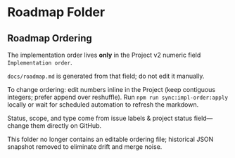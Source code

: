 # Roadmap Folder

## Roadmap Ordering

The implementation order lives **only** in the Project v2 numeric field `Implementation order`.

`docs/roadmap.md` is generated from that field; do not edit it manually.

To change ordering: edit numbers inline in the Project (keep contiguous integers; prefer append over reshuffle). Run `npm run sync:impl-order:apply` locally or wait for scheduled automation to refresh the markdown.

Status, scope, and type come from issue labels & project status field—change them directly on GitHub.

This folder no longer contains an editable ordering file; historical JSON snapshot removed to eliminate drift and merge noise.
